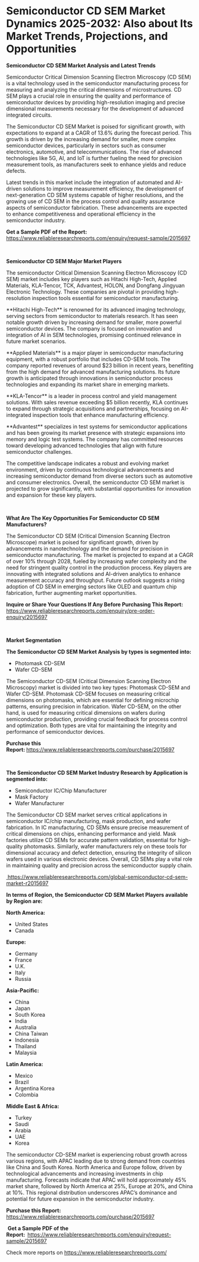 <p><h1>Semiconductor CD SEM Market Dynamics 2025-2032: Also about Its Market Trends, Projections, and Opportunities</h1></p><p><strong>Semiconductor CD SEM Market Analysis and Latest Trends</strong></p>
<p><p>Semiconductor Critical Dimension Scanning Electron Microscopy (CD SEM) is a vital technology used in the semiconductor manufacturing process for measuring and analyzing the critical dimensions of microstructures. CD SEM plays a crucial role in ensuring the quality and performance of semiconductor devices by providing high-resolution imaging and precise dimensional measurements necessary for the development of advanced integrated circuits.</p><p>The Semiconductor CD SEM Market is poised for significant growth, with expectations to expand at a CAGR of 13.6% during the forecast period. This growth is driven by the increasing demand for smaller, more complex semiconductor devices, particularly in sectors such as consumer electronics, automotive, and telecommunications. The rise of advanced technologies like 5G, AI, and IoT is further fueling the need for precision measurement tools, as manufacturers seek to enhance yields and reduce defects.</p><p>Latest trends in this market include the integration of automated and AI-driven solutions to improve measurement efficiency, the development of next-generation CD SEM systems capable of higher resolutions, and the growing use of CD SEM in the process control and quality assurance aspects of semiconductor fabrication. These advancements are expected to enhance competitiveness and operational efficiency in the semiconductor industry.</p></p>
<p><strong>Get a Sample PDF of the Report:&nbsp;</strong> <a href="https://www.reliableresearchreports.com/enquiry/request-sample/2015697?utm_campaign=3093&utm_medium=2&utm_source=Github&utm_content=ia&utm_term=29032025&utm_id=semiconductor-cd-sem">https://www.reliableresearchreports.com/enquiry/request-sample/2015697</a></p>
<p>&nbsp;</p>
<p><strong>Semiconductor CD SEM Major Market Players</strong></p>
<p><p>The semiconductor Critical Dimension Scanning Electron Microscopy (CD SEM) market includes key players such as Hitachi High-Tech, Applied Materials, KLA-Tencor, TCK, Advantest, HOLON, and Dongfang Jingyuan Electronic Technology. These companies are pivotal in providing high-resolution inspection tools essential for semiconductor manufacturing.</p><p>**Hitachi High-Tech** is renowned for its advanced imaging technology, serving sectors from semiconductor to materials research. It has seen notable growth driven by increasing demand for smaller, more powerful semiconductor devices. The company is focused on innovation and integration of AI in SEM technologies, promising continued relevance in future market scenarios.</p><p>**Applied Materials** is a major player in semiconductor manufacturing equipment, with a robust portfolio that includes CD-SEM tools. The company reported revenues of around $23 billion in recent years, benefiting from the high demand for advanced manufacturing solutions. Its future growth is anticipated through innovations in semiconductor process technologies and expanding its market share in emerging markets.</p><p>**KLA-Tencor** is a leader in process control and yield management solutions. With sales revenue exceeding $5 billion recently, KLA continues to expand through strategic acquisitions and partnerships, focusing on AI-integrated inspection tools that enhance manufacturing efficiency.</p><p>**Advantest** specializes in test systems for semiconductor applications and has been growing its market presence with strategic expansions into memory and logic test systems. The company has committed resources toward developing advanced technologies that align with future semiconductor challenges.</p><p>The competitive landscape indicates a robust and evolving market environment, driven by continuous technological advancements and increasing semiconductor demand from diverse sectors such as automotive and consumer electronics. Overall, the semiconductor CD SEM market is projected to grow significantly, with substantial opportunities for innovation and expansion for these key players.</p></p>
<p>&nbsp;</p>
<p><strong>What Are The Key Opportunities For Semiconductor CD SEM Manufacturers?</strong></p>
<p><p>The Semiconductor CD SEM (Critical Dimension Scanning Electron Microscope) market is poised for significant growth, driven by advancements in nanotechnology and the demand for precision in semiconductor manufacturing. The market is projected to expand at a CAGR of over 10% through 2028, fueled by increasing wafer complexity and the need for stringent quality control in the production process. Key players are innovating with integrated solutions and AI-driven analytics to enhance measurement accuracy and throughput. Future outlook suggests a rising adoption of CD SEM in emerging sectors like OLED and quantum chip fabrication, further augmenting market opportunities.</p></p>
<p><strong>Inquire or Share Your Questions If Any Before Purchasing This Report:</strong> <a href="https://www.reliableresearchreports.com/enquiry/pre-order-enquiry/2015697?utm_campaign=3093&utm_medium=2&utm_source=Github&utm_content=ia&utm_term=29032025&utm_id=semiconductor-cd-sem">https://www.reliableresearchreports.com/enquiry/pre-order-enquiry/2015697</a></p>
<p>&nbsp;</p>
<p><strong>Market Segmentation</strong></p>
<p><strong>The Semiconductor CD SEM Market Analysis by types is segmented into:</strong></p>
<p><ul><li>Photomask CD-SEM</li><li>Wafer CD-SEM</li></ul></p>
<p><p>The Semiconductor CD-SEM (Critical Dimension Scanning Electron Microscopy) market is divided into two key types: Photomask CD-SEM and Wafer CD-SEM. Photomask CD-SEM focuses on measuring critical dimensions on photomasks, which are essential for defining microchip patterns, ensuring precision in fabrication. Wafer CD-SEM, on the other hand, is used for measuring critical dimensions on wafers during semiconductor production, providing crucial feedback for process control and optimization. Both types are vital for maintaining the integrity and performance of semiconductor devices.</p></p>
<p><strong>Purchase this Report:&nbsp;</strong><a href="https://www.reliableresearchreports.com/purchase/2015697?utm_campaign=3093&utm_medium=2&utm_source=Github&utm_content=ia&utm_term=29032025&utm_id=semiconductor-cd-sem">https://www.reliableresearchreports.com/purchase/2015697</a></p>
<p>&nbsp;</p>
<p><strong>The Semiconductor CD SEM Market Industry Research by Application is segmented into:</strong></p>
<p><ul><li>Semiconductor IC/Chip Manufacturer</li><li>Mask Factory</li><li>Wafer Manufacturer</li></ul></p>
<p><p>The Semiconductor CD SEM market serves critical applications in semiconductor IC/chip manufacturing, mask production, and wafer fabrication. In IC manufacturing, CD SEMs ensure precise measurement of critical dimensions on chips, enhancing performance and yield. Mask factories utilize CD SEMs for accurate pattern validation, essential for high-quality photomasks. Similarly, wafer manufacturers rely on these tools for dimensional accuracy and defect detection, ensuring the integrity of silicon wafers used in various electronic devices. Overall, CD SEMs play a vital role in maintaining quality and precision across the semiconductor supply chain.</p></p>
<p><a href="https://www.reliableresearchreports.com/global-semiconductor-cd-sem-market-r2015697?utm_campaign=3093&utm_medium=2&utm_source=Github&utm_content=ia&utm_term=29032025&utm_id=semiconductor-cd-sem">&nbsp;https://www.reliableresearchreports.com/global-semiconductor-cd-sem-market-r2015697</a></p>
<p><strong>In terms of Region, the Semiconductor CD SEM Market Players available by Region are:</strong></p>
<p>
    <p> <strong> North America: </strong>
        <ul>
            <li>United States</li>
            <li>Canada</li>
        </ul>
        </p> 
    <p> <strong> Europe: </strong>
        <ul>
            <li>Germany</li>
            <li>France</li>
            <li>U.K.</li>
            <li>Italy</li>
            <li>Russia</li>
        </ul>
        </p> 
    <p> <strong> Asia-Pacific: </strong>
        <ul>
            <li>China</li>
            <li>Japan</li>
            <li>South Korea</li>
            <li>India</li>
            <li>Australia</li>
            <li>China Taiwan</li>
            <li>Indonesia</li>
            <li>Thailand</li>
            <li>Malaysia</li>
        </ul>
        </p> 
    <p> <strong> Latin America: </strong>
        <ul>
            <li>Mexico</li>
            <li>Brazil</li>
            <li>Argentina Korea</li>
            <li>Colombia</li>
        </ul>
        </p> 
    <p> <strong> Middle East & Africa: </strong>
        <ul>
            <li>Turkey</li>
            <li>Saudi</li>
            <li>Arabia</li>
            <li>UAE</li>
            <li>Korea</li>
        </ul>
    </p>
    </p>
<p><p>The semiconductor CD-SEM market is experiencing robust growth across various regions, with APAC leading due to strong demand from countries like China and South Korea. North America and Europe follow, driven by technological advancements and increasing investments in chip manufacturing. Forecasts indicate that APAC will hold approximately 45% market share, followed by North America at 25%, Europe at 20%, and China at 10%. This regional distribution underscores APAC’s dominance and potential for future expansion in the semiconductor industry.</p></p>
<p><strong>Purchase this Report: </strong><a href="https://www.reliableresearchreports.com/purchase/2015697?utm_campaign=3093&utm_medium=2&utm_source=Github&utm_content=ia&utm_term=29032025&utm_id=semiconductor-cd-sem">https://www.reliableresearchreports.com/purchase/2015697</a></p>
<p>&nbsp;<strong>Get a Sample PDF of the Report:&nbsp;&nbsp;</strong><a href="https://www.reliableresearchreports.com/enquiry/request-sample/2015697?utm_campaign=3093&utm_medium=2&utm_source=Github&utm_content=ia&utm_term=29032025&utm_id=semiconductor-cd-sem">https://www.reliableresearchreports.com/enquiry/request-sample/2015697</a></p>
<p><strong></strong></p>
<p>Check more reports on <a href="https://www.reliableresearchreports.com/?utm_campaign=3093&utm_medium=2&utm_source=Github&utm_content=ia&utm_term=29032025&utm_id=semiconductor-cd-sem">https://www.reliableresearchreports.com/</a></p>